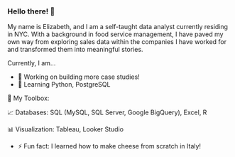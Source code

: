 ### Hello there! 👋
My name is Elizabeth, and I am a self-taught data analyst currently residing in NYC. With a background in food service management, I have paved my own way from exploring sales data within the companies I have worked for and transformed them into meaningful stories.

Currently, I am...
- 🔭 Working on building more case studies!
- 🌱 Learning Python, PostgreSQL

:wrench: My Toolbox:

:chart_with_upwards_trend: Databases: SQL (MySQL, SQL Server, Google BigQuery), Excel, R

:bar_chart: Visualization: Tableau, Looker Studio

- ⚡ Fun fact: I learned how to make cheese from scratch in Italy! 
